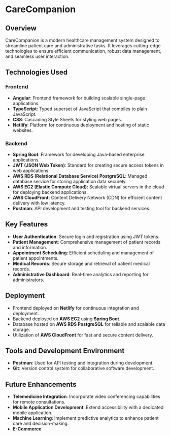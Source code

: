 # CareCompanion

## Overview
CareCompanion is a modern healthcare management system designed to streamline patient care and administrative tasks. It leverages cutting-edge technologies to ensure efficient communication, robust data management, and seamless user interaction.

## Technologies Used

### Frontend
- **Angular**: Frontend framework for building scalable single-page applications.
- **TypeScript**: Typed superset of JavaScript that compiles to plain JavaScript.
- **CSS**: Cascading Style Sheets for styling web pages.
- **Netlify**: Platform for continuous deployment and hosting of static websites.

### Backend
- **Spring Boot**: Framework for developing Java-based enterprise applications.
- **JWT (JSON Web Token)**: Standard for creating secure access tokens in web applications.
- **AWS RDS (Relational Database Service) PostgreSQL**: Managed database service for storing application data securely.
- **AWS EC2 (Elastic Compute Cloud)**: Scalable virtual servers in the cloud for deploying backend applications.
- **AWS CloudFront**: Content Delivery Network (CDN) for efficient content delivery with low latency.
- **Postman**: API development and testing tool for backend services.

## Key Features
- **User Authentication**: Secure login and registration using JWT tokens.
- **Patient Management**: Comprehensive management of patient records and information.
- **Appointment Scheduling**: Efficient scheduling and management of patient appointments.
- **Medical Records**: Secure storage and retrieval of patient medical records.
- **Administrative Dashboard**: Real-time analytics and reporting for administrators.

## Deployment
- Frontend deployed on **Netlify** for continuous integration and deployment.
- Backend deployed on **AWS EC2** using **Spring Boot**.
- Database hosted on **AWS RDS PostgreSQL** for reliable and scalable data storage.
- Utilization of **AWS CloudFront** for fast and secure content delivery.

## Tools and Development Environment
- **Postman**: Used for API testing and integration during development.
- **Git**: Version control system for collaborative software development.

## Future Enhancements
- **Telemedicine Integration**: Incorporate video conferencing capabilities for remote consultations.
- **Mobile Application Development**: Extend accessibility with a dedicated mobile application.
- **Machine Learning**: Implement predictive analytics to enhance patient care and decision-making.
- **E-Commerce**
